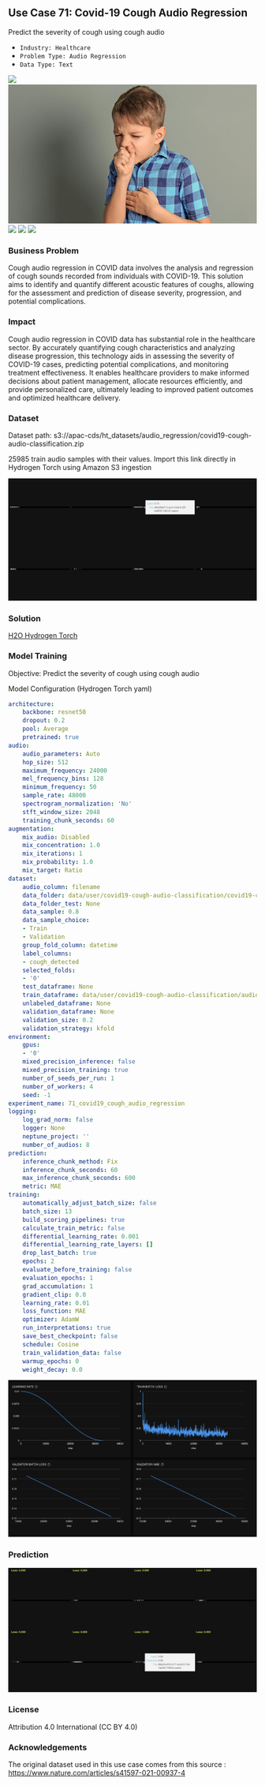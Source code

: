 ## Use Case 71: Covid-19 Cough Audio Regression

Predict the severity of cough using cough audio

- `Industry: Healthcare`
- `Problem Type: Audio Regression`
- `Data Type: Text`

![](https://github.com/h2oai/ht-catalog/blob/646864e3c695f7c721514159bd6c59520dab7438/Assets/use-cases/covid19_cough_audio_classification/cover.png)
![](https://github.com/h2oai/ht-catalog/blob/646864e3c695f7c721514159bd6c59520dab7438/Assets/use-cases/covid19_cough_audio_classification/cover.jpg)
![](https://github.com/h2oai/ht-catalog/blob/646864e3c695f7c721514159bd6c59520dab7438/Assets/use-cases/covid19_cough_audio_classification/cover.jpeg)
![](https://github.com/h2oai/ht-catalog/blob/646864e3c695f7c721514159bd6c59520dab7438/Assets/use-cases/covid19_cough_audio_classification/cover.webp)
![](https://github.com/h2oai/ht-catalog/blob/646864e3c695f7c721514159bd6c59520dab7438/Assets/use-cases/covid19_cough_audio_classification/cover)

### Business Problem 

Cough audio regression in COVID data involves the analysis and regression of cough sounds recorded from individuals with COVID-19. This solution aims to identify and quantify different acoustic features of coughs, allowing for the assessment and prediction of disease severity, progression, and potential complications.

### Impact

Cough audio regression in COVID data has substantial role in the healthcare sector. By accurately quantifying cough characteristics and analyzing disease progression, this technology aids in assessing the severity of COVID-19 cases, predicting potential complications, and monitoring treatment effectiveness. It enables healthcare providers to make informed decisions about patient management, allocate resources efficiently, and provide personalized care, ultimately leading to improved patient outcomes and optimized healthcare delivery.

### Dataset

Dataset path: s3://apac-cds/ht_datasets/audio_regression/covid19-cough-audio-classification.zip

25985 train audio samples with their values. Import this link directly in Hydrogen Torch using Amazon S3 ingestion

![train data](https://github.com/h2oai/ht-catalog/blob/646864e3c695f7c721514159bd6c59520dab7438/Assets/use-cases/covid19_cough_audio_classification/train%20data.png)

### Solution

[H2O Hydrogen Torch](https://docs.h2o.ai/h2o-hydrogen-torch/)

### Model Training

Objective: Predict the severity of cough using cough audio

Model Configuration (Hydrogen Torch yaml)

```yaml
architecture:
    backbone: resnet50
    dropout: 0.2
    pool: Average
    pretrained: true
audio:
    audio_parameters: Auto
    hop_size: 512
    maximum_frequency: 24000
    mel_frequency_bins: 128
    minimum_frequency: 50
    sample_rate: 48000
    spectrogram_normalization: 'No'
    stft_window_size: 2048
    training_chunk_seconds: 60
augmentation:
    mix_audio: Disabled
    mix_concentration: 1.0
    mix_iterations: 1
    mix_probability: 1.0
    mix_target: Ratio
dataset:
    audio_column: filename
    data_folder: data/user/covid19-cough-audio-classification/covid19-cough-audio-classification/
    data_folder_test: None
    data_sample: 0.8
    data_sample_choice:
    - Train
    - Validation
    group_fold_column: datetime
    label_columns:
    - cough_detected
    selected_folds:
    - '0'
    test_dataframe: None
    train_dataframe: data/user/covid19-cough-audio-classification/audio.csv
    unlabeled_dataframe: None
    validation_dataframe: None
    validation_size: 0.2
    validation_strategy: kfold
environment:
    gpus:
    - '0'
    mixed_precision_inference: false
    mixed_precision_training: true
    number_of_seeds_per_run: 1
    number_of_workers: 4
    seed: -1
experiment_name: 71_covid19_cough_audio_regression
logging:
    log_grad_norm: false
    logger: None
    neptune_project: ''
    number_of_audios: 8
prediction:
    inference_chunk_method: Fix
    inference_chunk_seconds: 60
    max_inference_chunk_seconds: 600
    metric: MAE
training:
    automatically_adjust_batch_size: false
    batch_size: 13
    build_scoring_pipelines: true
    calculate_train_metric: false
    differential_learning_rate: 0.001
    differential_learning_rate_layers: []
    drop_last_batch: true
    epochs: 2
    evaluate_before_training: false
    evaluation_epochs: 1
    grad_accumulation: 1
    gradient_clip: 0.0
    learning_rate: 0.01
    loss_function: MAE
    optimizer: AdamW
    run_interpretations: true
    save_best_checkpoint: false
    schedule: Cosine
    train_validation_data: false
    warmup_epochs: 0
    weight_decay: 0.0

```

![chart](https://github.com/h2oai/ht-catalog/blob/646864e3c695f7c721514159bd6c59520dab7438/Assets/use-cases/covid19_cough_audio_classification/chart.png)


### Prediction

![Predictions](https://github.com/h2oai/ht-catalog/blob/646864e3c695f7c721514159bd6c59520dab7438/Assets/use-cases/covid19_cough_audio_classification/Validation%20Predictions.png)

### License

Attribution 4.0 International (CC BY 4.0)

### Acknowledgements

The original dataset used in this use case comes from this source : https://www.nature.com/articles/s41597-021-00937-4
